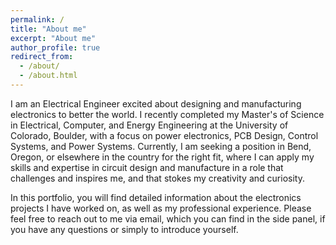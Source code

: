 ```yaml
---
permalink: /
title: "About me"
excerpt: "About me"
author_profile: true
redirect_from: 
  - /about/
  - /about.html
---
```


I am an Electrical Engineer excited about designing and manufacturing electronics to better the world. I recently completed my Master's of Science in Electrical, Computer, and Energy Engineering at the University of Colorado, Boulder, with a focus on power electronics, PCB Design, Control Systems, and Power Systems. Currently, I am seeking a position in Bend, Oregon, or elsewhere in the country for the right fit, where I can apply my skills and expertise in circuit design and manufacture in a role that challenges and inspires me, and that stokes my creativity and curiosity.

In this portfolio, you will find detailed information about the electronics projects I have worked on, as well as my professional experience. Please feel free to reach out to me via email, which you can find in the side panel, if you have any questions or simply to introduce yourself.
